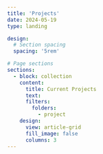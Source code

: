 ```yaml
---
title: 'Projects'
date: 2024-05-19
type: landing

design:
  # Section spacing
  spacing: '5rem'

# Page sections
sections:
  - block: collection
    content:
      title: Current Projects
      text:
      filters:
        folders:
          - project
    design:
      view: article-grid
      fill_image: false
      columns: 3
---
```

